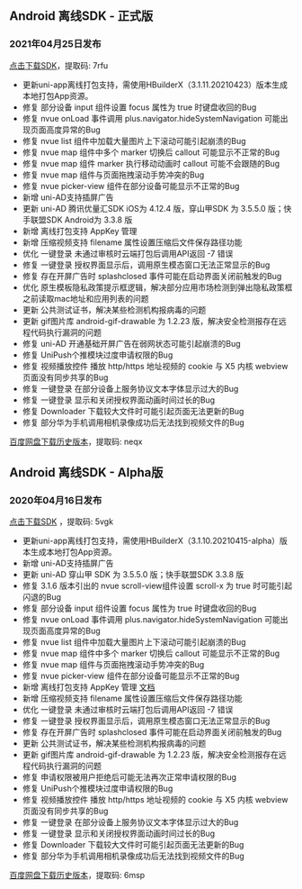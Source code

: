 ## Android 离线SDK - 正式版

### 2021年04月25日发布
[点击下载SDK](https://pan.baidu.com/s/14SZ-CjlbaNtGHk3CpamgXQ)，提取码: 7rfu

+ 更新uni-app离线打包支持，需使用HBuilderX（3.1.11.20210423）版本生成本地打包App资源。
+ 修复 部分设备 input 组件设置 focus 属性为 true 时键盘收回的Bug
+ 修复 nvue onLoad 事件调用 plus.navigator.hideSystemNavigation 可能出现页面高度异常的Bug
+ 修复 nvue list 组件中加载大量图片上下滚动可能引起崩溃的Bug
+ 修复 nvue map 组件中多个 marker 切换后 callout 可能显示不正常的Bug
+ 修复 nvue map 组件 marker 执行移动动画时 callout 可能不会跟随的Bug
+ 修复 nvue map 组件与页面拖拽滚动手势冲突的Bug
+ 修复 nvue picker-view 组件在部分设备可能显示不正常的Bug
+ 新增 uni-AD支持插屏广告
+ 更新 uni-AD 腾讯优量汇SDK iOS为 4.12.4 版，穿山甲SDK 为 3.5.5.0 版；快手联盟SDK Android为 3.3.8 版
+ 新增 离线打包支持 AppKey 管理
+ 新增 压缩视频支持 filename 属性设置压缩后文件保存路径功能
+ 优化 一键登录 未通过审核时云端打包后调用API返回 -7 错误
+ 修复 一键登录 授权界面显示后，调用原生模态窗口无法正常显示的Bug
+ 修复 存在开屏广告时 splashclosed 事件可能在启动界面关闭前触发的Bug
+ 优化 原生模板隐私政策提示框逻辑，解决部分应用市场检测到弹出隐私政策框之前读取mac地址和应用列表的问题
+ 更新 公共测试证书，解决某些检测机构报病毒的问题
+ 更新 gif图片库 android-gif-drawable 为 1.2.23 版，解决安全检测报存在远程代码执行漏洞的问题
+ 修复 uni-AD 开通基础开屏广告在弱网状态可能引起崩溃的Bug
+ 修复 UniPush个推模块过度申请权限的Bug
+ 修复 视频播放控件 播放 http/https 地址视频的 cookie 与 X5 内核 webview 页面没有同步共享的Bug
+ 修复 一键登录 在部分设备上服务协议文本字体显示过大的Bug
+ 修复 一键登录 显示和关闭授权界面动画时间过长的Bug
+ 修复 Downloader 下载较大文件时可能引起页面无法更新的Bug
+ 修复 部分华为手机调用相机录像成功后无法找到视频文件的Bug


[百度网盘下载历史版本](https://pan.baidu.com/s/1Gpbnq3wLvvnRO6W-SlvVpA)，提取码: neqx



## Android 离线SDK - Alpha版

### 2020年04月16日发布
[点击下载SDK](https://pan.baidu.com/s/1NLBTW94Im_zg5R38Wiijdg) ，提取码: 5vgk

+ 更新uni-app离线打包支持，需使用HBuilderX（3.1.10.20210415-alpha）版本生成本地打包App资源。
+ 新增 uni-AD支持插屏广告
+ 更新 uni-AD 穿山甲 SDK 为 3.5.5.0 版；快手联盟SDK 3.3.8 版
+ 修复 3.1.6 版本引出的 nvue scroll-view组件设置 scroll-x 为 true 时可能引起闪退的Bug
+ 修复 部分设备 input 组件设置 focus 属性为 true 时键盘收回的Bug
+ 修复 nvue onLoad 事件调用 plus.navigator.hideSystemNavigation 可能出现页面高度异常的Bug
+ 修复 nvue list 组件中加载大量图片上下滚动可能引起崩溃的Bug
+ 修复 nvue map 组件中多个 marker 切换后 callout 可能显示不正常的Bug
+ 修复 nvue map 组件与页面拖拽滚动手势冲突的Bug
+ 修复 nvue picker-view 组件在部分设备可能显示不正常的Bug
+ 新增 离线打包支持 AppKey 管理 [文档](https://nativesupport.dcloud.net.cn/AppDocs/usesdk/appkey)
+ 新增 压缩视频支持 filename 属性设置压缩后文件保存路径功能
+ 优化 一键登录 未通过审核时云端打包后调用API返回 -7 错误
+ 修复 一键登录 授权界面显示后，调用原生模态窗口无法正常显示的Bug
+ 修复 存在开屏广告时 splashclosed 事件可能在启动界面关闭前触发的Bug
+ 更新 公共测试证书，解决某些检测机构报病毒的问题
+ 更新 gif图片库 android-gif-drawable 为 1.2.23 版，解决安全检测报存在远程代码执行漏洞的问题
+ 修复 申请权限被用户拒绝后可能无法再次正常申请权限的Bug
+ 修复 UniPush个推模块过度申请权限的Bug
+ 修复 视频播放控件 播放 http/https 地址视频的 cookie 与 X5 内核 webview 页面没有同步共享的Bug
+ 修复 一键登录 在部分设备上服务协议文本字体显示过大的Bug
+ 修复 一键登录 显示和关闭授权界面动画时间过长的Bug
+ 修复 Downloader 下载较大文件时可能引起页面无法更新的Bug
+ 修复 部分华为手机调用相机录像成功后无法找到视频文件的Bug

[百度网盘下载历史版本](https://pan.baidu.com/s/10fne34bwxWGtDJTd4PhroA)，提取码: 6msp
